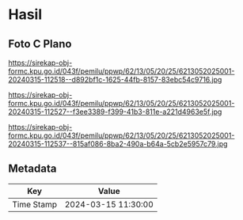 # Hasil

## Foto C Plano

https://sirekap-obj-formc.kpu.go.id/043f/pemilu/ppwp/62/13/05/20/25/6213052025001-20240315-112518--d892bf1c-1625-44fb-8157-83ebc54c9716.jpg

https://sirekap-obj-formc.kpu.go.id/043f/pemilu/ppwp/62/13/05/20/25/6213052025001-20240315-112527--f3ee3389-f399-41b3-811e-a221d4963e5f.jpg

https://sirekap-obj-formc.kpu.go.id/043f/pemilu/ppwp/62/13/05/20/25/6213052025001-20240315-112537--815af086-8ba2-490a-b64a-5cb2e5957c79.jpg


## Metadata

| Key        | Value               |
| ---------- | ------------------- |
| Time Stamp | 2024-03-15 11:30:00 |



